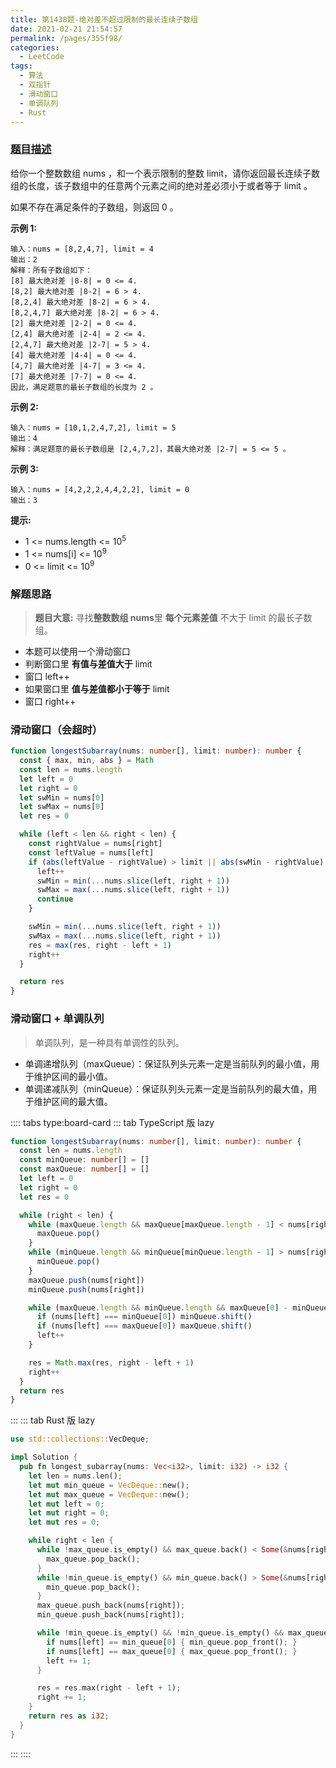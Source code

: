```yaml
---
title: 第1438题-绝对差不超过限制的最长连续子数组
date: 2021-02-21 21:54:57
permalink: /pages/355f98/
categories:
  - LeetCode
tags:
  - 算法
  - 双指针
  - 滑动窗口
  - 单调队列
  - Rust
---
```


### [题目描述](https://leetcode-cn.com/problems/longest-continuous-subarray-with-absolute-diff-less-than-or-equal-to-limit/)

给你一个整数数组 <span class="span-shadow">nums</span> ，和一个表示限制的整数 <span class="span-shadow">limit</span>，请你返回最长连续子数组的长度，该子数组中的任意两个元素之间的绝对差必须小于或者等于 <span class="span-shadow">limit</span> 。

如果不存在满足条件的子数组，则返回 <span class="span-shadow">0</span> 。

<!-- more -->

**示例 1:**

```
输入：nums = [8,2,4,7], limit = 4
输出：2
解释：所有子数组如下：
[8] 最大绝对差 |8-8| = 0 <= 4.
[8,2] 最大绝对差 |8-2| = 6 > 4.
[8,2,4] 最大绝对差 |8-2| = 6 > 4.
[8,2,4,7] 最大绝对差 |8-2| = 6 > 4.
[2] 最大绝对差 |2-2| = 0 <= 4.
[2,4] 最大绝对差 |2-4| = 2 <= 4.
[2,4,7] 最大绝对差 |2-7| = 5 > 4.
[4] 最大绝对差 |4-4| = 0 <= 4.
[4,7] 最大绝对差 |4-7| = 3 <= 4.
[7] 最大绝对差 |7-7| = 0 <= 4.
因此，满足题意的最长子数组的长度为 2 。
```

**示例 2:**

```
输入：nums = [10,1,2,4,7,2], limit = 5
输出：4
解释：满足题意的最长子数组是 [2,4,7,2]，其最大绝对差 |2-7| = 5 <= 5 。
```

**示例 3:**

```
输入：nums = [4,2,2,2,4,4,2,2], limit = 0
输出：3
```

**提示:**

- <span class="span-shadow">1 <= nums.length <= 10<sup>5</sup></span>
- <span class="span-shadow">1 <= nums[i] <= 10<sup>9</sup></span>
- <span class="span-shadow">0 <= limit <= 10<sup>9</sup></span>

### 解题思路

> **题目大意:** 寻找**整数数组 nums**里 **每个元素差值** 不大于 <span class="span-shadow">limit</span> 的最长子数组。

- 本题可以使用一个滑动窗口
- 判断窗口里 **有值与差值大于** <span class="span-shadow">limit</span>
- 窗口 left++
- 如果窗口里 **值与差值都小于等于** <span class="span-shadow">limit</span>
- 窗口 right++

### 滑动窗口（会超时）

```TypeScript
function longestSubarray(nums: number[], limit: number): number {
  const { max, min, abs } = Math
  const len = nums.length
  let left = 0
  let right = 0
  let swMin = nums[0]
  let swMax = nums[0]
  let res = 0

  while (left < len && right < len) {
    const rightValue = nums[right]
    const leftValue = nums[left]
    if (abs(leftValue - rightValue) > limit || abs(swMin - rightValue) > limit || abs(swMax - rightValue) > limit) {
      left++
      swMin = min(...nums.slice(left, right + 1))
      swMax = max(...nums.slice(left, right + 1))
      continue
    }

    swMin = min(...nums.slice(left, right + 1))
    swMax = max(...nums.slice(left, right + 1))
    res = max(res, right - left + 1)
    right++
  }

  return res
}
```

### 滑动窗口 + 单调队列

> 单调队列，是一种具有单调性的队列。

- 单调递增队列（maxQueue）：保证队列头元素一定是当前队列的最小值，用于维护区间的最小值。
- 单调递减队列（minQueue）：保证队列头元素一定是当前队列的最大值，用于维护区间的最大值。

:::: tabs type:board-card
::: tab TypeScript 版 lazy

```TypeScript
function longestSubarray(nums: number[], limit: number): number {
  const len = nums.length
  const minQueue: number[] = []
  const maxQueue: number[] = []
  let left = 0
  let right = 0
  let res = 0

  while (right < len) {
    while (maxQueue.length && maxQueue[maxQueue.length - 1] < nums[right]) {
      maxQueue.pop()
    }
    while (minQueue.length && minQueue[minQueue.length - 1] > nums[right]) {
      minQueue.pop()
    }
    maxQueue.push(nums[right])
    minQueue.push(nums[right])

    while (maxQueue.length && minQueue.length && maxQueue[0] - minQueue[0] > limit) {
      if (nums[left] === minQueue[0]) minQueue.shift()
      if (nums[left] === maxQueue[0]) maxQueue.shift()
      left++
    }

    res = Math.max(res, right - left + 1)
    right++
  }
  return res
}
```

:::
::: tab Rust 版 lazy

```Rust
use std::collections::VecDeque;

impl Solution {
  pub fn longest_subarray(nums: Vec<i32>, limit: i32) -> i32 {
    let len = nums.len();
    let mut min_queue = VecDeque::new();
    let mut max_queue = VecDeque::new();
    let mut left = 0;
    let mut right = 0;
    let mut res = 0;

    while right < len {
      while !max_queue.is_empty() && max_queue.back() < Some(&nums[right]) {
        max_queue.pop_back();
      }
      while !min_queue.is_empty() && min_queue.back() > Some(&nums[right]) {
        min_queue.pop_back();
      }
      max_queue.push_back(nums[right]);
      min_queue.push_back(nums[right]);

      while !min_queue.is_empty() && !min_queue.is_empty() && max_queue[0] - min_queue[0] > limit {
        if nums[left] == min_queue[0] { min_queue.pop_front(); }
        if nums[left] == max_queue[0] { max_queue.pop_front(); }
        left += 1;
      }

      res = res.max(right - left + 1);
      right += 1;
    }
    return res as i32;
  }
}
```

:::
::::
